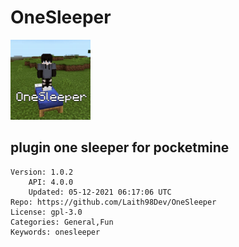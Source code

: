 # OneSleeper
<img src="https://raw.githubusercontent.com/Laith98Dev/OneSleeper/338bd25d25a2aae7f68cb2caee8b7daf301a3853/icon.png" width="128" height="128" />

## plugin one sleeper for pocketmine
```properties
Version: 1.0.2
    API: 4.0.0
    Updated: 05-12-2021 06:17:06 UTC
Repo: https://github.com/Laith98Dev/OneSleeper
License: gpl-3.0
Categories: General,Fun
Keywords: onesleeper
```